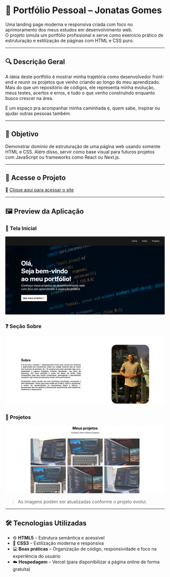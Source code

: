 # 🧠 Portfólio Pessoal – Jonatas Gomes

Uma landing page moderna e responsiva criada com foco no aprimoramento dos meus estudos em desenvolvimento web.  
O projeto simula um portfólio profissional e serve como exercício prático de estruturação e estilização de páginas com HTML e CSS puro.

---

## 🔍 Descrição Geral

A ideia deste portfólio é mostrar minha trajetória como desenvolvedor front-end e reunir os projetos que venho criando ao longo do meu aprendizado.
Mais do que um repositório de códigos, ele representa minha evolução, meus testes, acertos e erros, e tudo o que venho construindo enquanto busco crescer na área.

É um espaço pra acompanhar minha caminhada e, quem sabe, inspirar ou ajudar outras pessoas também.

---

## 🎯 Objetivo

Demonstrar domínio de estruturação de uma página web usando somente HTML e CSS.
Além disso, servir como base visual para futuros projetos com JavaScript ou frameworks como React ou Next.js.

---

## 🚀 Acesse o Projeto

🔗 [Clique aqui para acessar o site](https://seu-portifolio.vercel.app/)

---

## 🖼️ Preview da Aplicação

### 📌 Tela Inicial  
![Tela Inicial](/assets/img/preview/mainPage.png)

### ❓ Seção Sobre
![Outra Tela](/assets/img/preview/secondPage.png)

### 🚧 Projetos 
![Resultado](assets/img/preview/resultPage.png)

> As imagens podem ser atualizadas conforme o projeto evolui.

---

## 🛠️ Tecnologias Utilizadas

- ⚙️ **HTML5** – Estrutura semântica e acessível  
- 🎨 **CSS3** – Estilização moderna e responsiva  
- 💻 **Boas práticas** – Organização de código, responsividade e foco na experiência do usuário  
- ☁️ **Hospedagem** – Vercel (para disponibilizar a página online de forma gratuita)
